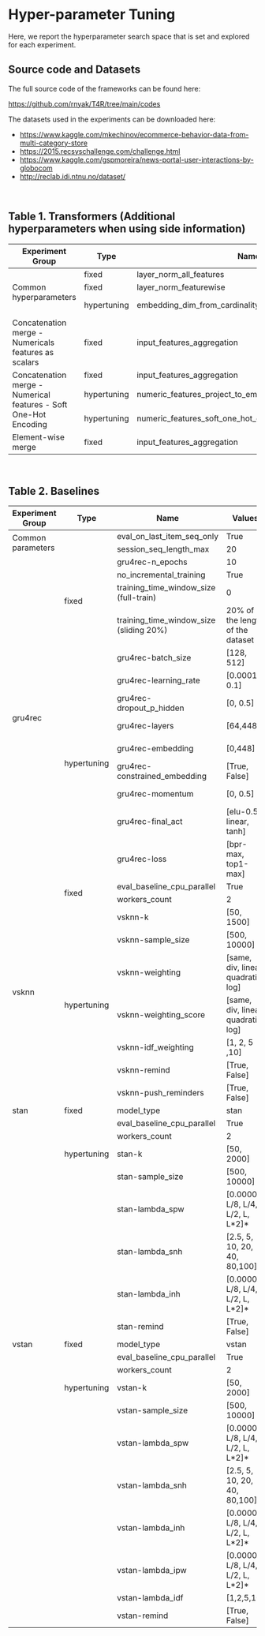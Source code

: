 #  Hyper-parameter Tuning

Here, we report the hyperparameter search space that is set and explored for each experiment. 

## Source code and Datasets

The full source code of the frameworks can be found here: 

https://github.com/rnyak/T4R/tree/main/codes

The datasets used in the experiments can be downloaded here: <br>

- https://www.kaggle.com/mkechinov/ecommerce-behavior-data-from-multi-category-store <br>
- https://2015.recsyschallenge.com/challenge.html <br>
- https://www.kaggle.com/gspmoreira/news-portal-user-interactions-by-globocom <br>
- http://reclab.idi.ntnu.no/dataset/


<!DOCTYPE html>
<html>
<body>
<br>
<h2>Table 1. Transformers (Additional hyperparameters when using side information)</h2>

</head> 
<table class="hp-table">
<thead><tr class="table-firstrow"><th>Experiment Group </th><th>Type </th><th>Name</th><th>Values</th><th>Distribution</th></tr></thead><tbody>
 <tr><td rowspan=3>Common hyperparameters</td><td>fixed</td><td>layer_norm_all_features</td><td>FALSE</td><td>&nbsp;</td></tr>
 <tr><td>fixed</td><td>layer_norm_featurewise</td><td>TRUE</td><td>&nbsp;</td></tr>
 <tr><td>hypertuning</td><td>embedding_dim_from_cardinality_multiplier</td><td>[1.0, 10.0]</td><td>discrete_uniform (step 1.0)</td></tr>
 <tr><td>Concatenation merge - Numericals features as scalars</td><td>fixed</td><td>input_features_aggregation</td><td>concat</td><td>&nbsp;</td></tr>
 <tr><td rowspan=3>Concatenation merge - Numerical features - Soft One-Hot Encoding</td><td>fixed</td><td>input_features_aggregation</td><td>concat</td><td>&nbsp;</td></tr>
 <tr><td>hypertuning</td><td>numeric_features_project_to_embedding_dim</td><td>[5, 55]</td><td>discrete_uniform (step 10)</td></tr>
 <tr><td>hypertuning</td><td>numeric_features_soft_one_hot_encoding_num_embeddings</td><td>[5, 55]</td><td>discrete_uniform (step 10)</td></tr>
 <tr><td>Element-wise merge</td><td>fixed</td><td>input_features_aggregation</td><td>elementwise_sum_multiply_item_embedding</td><td></td></tr>
</tbody></table>
<br>
<h2>Table 2. Baselines</h2>
<table class="hp-table">
<thead><tr class="table-firstrow"><th>Experiment Group </th><th>Type </th><th>Name</th><th>Values</th><th>Distribution</th></tr></thead><tbody>
 <tr><td rowspan=2>Common parameters </td><td rowspan=2>&nbsp;</td><td>eval_on_last_item_seq_only</td><td>True</td><td rowspan=2>&nbsp;</td></tr>
 <tr><td>session_seq_length_max</td><td>20</td></tr>
 <tr><td rowspan=13>gru4rec</td><td rowspan=4>fixed</td><td>gru4rec-n_epochs</td><td>10</td><td>&nbsp;</td></tr>
 <tr><td>no_incremental_training</td><td>True </td><td>&nbsp;</td></tr>
 <tr><td>training_time_window_size (full-train)</td><td>0</td><td>&nbsp;</td></tr>
 <tr><td>training_time_window_size (sliding 20%)</td><td>20% of the length of the dataset </td><td>&nbsp;</td></tr>
 <tr><td rowspan=9>hypertuning</td><td>gru4rec-batch_size</td><td>[128, 512]</td><td>init_uniform(step 64)</td></tr>
 <tr><td>gru4rec-learning_rate</td><td>[0.0001, 0.1]</td><td>log_uniform</td></tr>
 <tr><td>gru4rec-dropout_p_hidden</td><td>[0, 0.5]</td><td>discrete_uniform (step 0.1)</td></tr>
 <tr><td>gru4rec-layers</td><td>[64,448]</td><td>int_uniform (step 64)</td></tr>
 <tr><td>gru4rec-embedding</td><td>[0,448]</td><td>int_uniform (step 64)</td></tr>
 <tr><td>gru4rec-constrained_embedding</td><td>[True, False]</td><td>categorical</td></tr>
 <tr><td>gru4rec-momentum</td><td>[0, 0.5]</td><td>float_uniform (step 0.01)</td></tr>
 <tr><td>gru4rec-final_act</td><td>[elu-0.5, linear, tanh]</td><td>categorical</td></tr>
 <tr><td>gru4rec-loss</td><td>[bpr-max, top1-max]</td><td>categorical</td></tr>
 <tr><td rowspan=9>vsknn</td><td rowspan=2>fixed</td><td>eval_baseline_cpu_parallel</td><td>True</td><td>&nbsp;</td></tr>
 <tr><td> workers_count</td><td>2</td><td>&nbsp;</td></tr>
 <tr><td rowspan=7>hypertuning </td><td>vsknn-k</td><td>[50, 1500]</td><td>init_uniform( step 50) </td></tr>
 <tr><td>vsknn-sample_size </td><td>[500, 10000]</td><td>init_uniform( step 500) </td></tr>
 <tr><td>vsknn-weighting</td><td>[same, div, linear, quadratic, log]</td><td>categorical</td></tr>
 <tr><td>vsknn-weighting_score</td><td>[same, div, linear, quadratic, log]</td><td>categorical</td></tr>
 <tr><td>vsknn-idf_weighting</td><td>[1, 2, 5 ,10]</td><td>categorical</td></tr>
 <tr><td>vsknn-remind</td><td>[True, False]</td><td>categorical</td></tr>
 <tr><td>vsknn-push_reminders</td><td>[True, False]</td><td>categorical</td></tr>
 <tr><td>stan</td><td>fixed</td><td>model_type</td><td>stan</td><td>&nbsp;</td></tr>
 <tr><td>&nbsp;</td><td>&nbsp;</td><td>eval_baseline_cpu_parallel</td><td>True </td><td>&nbsp;</td></tr>
 <tr><td>&nbsp;</td><td>&nbsp;</td><td> workers_count</td><td>2</td><td>&nbsp;</td></tr>
 <tr><td>&nbsp;</td><td>hypertuning </td><td>stan-k</td><td>[50, 2000]</td><td>init_uniform( step 50) </td></tr>
 <tr><td>&nbsp;</td><td>&nbsp;</td><td>stan-sample_size </td><td>[500, 10000]</td><td>init_uniform( step 500) </td></tr>
 <tr><td>&nbsp;</td><td>&nbsp;</td><td>stan-lambda_spw </td><td>[0.00001, L/8, L/4, L/2, L, L*2]*</td><td>categorical</td></tr>
 <tr><td>&nbsp;</td><td>&nbsp;</td><td>stan-lambda_snh</td><td>[2.5, 5, 10, 20, 40, 80,100]</td><td>categorical</td></tr>
 <tr><td>&nbsp;</td><td>&nbsp;</td><td>stan-lambda_inh</td><td>[0.00001, L/8, L/4, L/2, L, L*2]*</td><td>categorical</td></tr>
 <tr><td>&nbsp;</td><td>&nbsp;</td><td>stan-remind</td><td>[True, False]</td><td>categorical</td></tr>
 <tr><td>vstan</td><td>fixed</td><td>model_type</td><td>vstan</td><td>&nbsp;</td></tr>
 <tr><td>&nbsp;</td><td>&nbsp;</td><td>eval_baseline_cpu_parallel</td><td>True </td><td>&nbsp;</td></tr>
 <tr><td>&nbsp;</td><td>&nbsp;</td><td> workers_count</td><td>2</td><td>&nbsp;</td></tr>
 <tr><td>&nbsp;</td><td>hypertuning </td><td>vstan-k</td><td>[50, 2000]</td><td>init_uniform( step 50) </td></tr>
 <tr><td>&nbsp;</td><td>&nbsp;</td><td>vstan-sample_size </td><td>[500, 10000]</td><td>init_uniform( step 500) </td></tr>
 <tr><td>&nbsp;</td><td>&nbsp;</td><td>vstan-lambda_spw </td><td>[0.00001, L/8, L/4, L/2, L, L*2]*</td><td>categorical</td></tr>
 <tr><td>&nbsp;</td><td>&nbsp;</td><td>vstan-lambda_snh</td><td>[2.5, 5, 10, 20, 40, 80,100]</td><td>categorical</td></tr>
 <tr><td>&nbsp;</td><td>&nbsp;</td><td>vstan-lambda_inh</td><td>[0.00001, L/8, L/4, L/2, L, L*2]*</td><td>categorical</td></tr>
 <tr><td>&nbsp;</td><td>&nbsp;</td><td>vstan-lambda_ipw</td><td>[0.00001, L/8, L/4, L/2, L, L*2]*</td><td>categorical</td></tr>
 <tr><td>&nbsp;</td><td>&nbsp;</td><td>vstan-lambda_idf</td><td>[1,2,5,10]</td><td>categorical</td></tr>
 <tr><td>&nbsp;</td><td>&nbsp;</td><td>vstan-remind</td><td>[True, False]</td><td>categorical</td></tr>
</tbody></table>
</body>
</html> <br>
